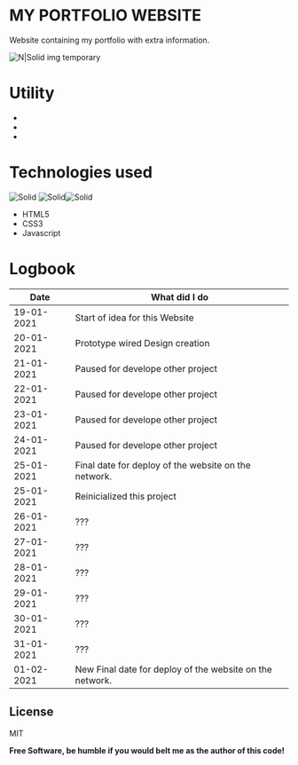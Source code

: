 # MY PORTFOLIO WEBSITE
Website containing my portfolio with extra information.

![N|Solid](https://i.imgur.com/Ks75Anw.png)
img temporary



# Utility

  - 
  - 
  - 

# Technologies used
![Solid](https://i.imgur.com/FnosOQM.png?1) ![Solid](https://i.imgur.com/ipiusuJ.png?1)![Solid](https://i.imgur.com/90aknIy.png?1)
- HTML5 
- CSS3
- Javascript


# Logbook
| Date | What did I do |
| ------ | ------ |
| 19-01-2021 | Start of idea for this Website |
| 20-01-2021 | Prototype wired Design creation |
| 21-01-2021 | Paused for develope other project |
| 22-01-2021 | Paused for develope other project |
| 23-01-2021 | Paused for develope other project|
| 24-01-2021 | Paused for develope other project |
| 25-01-2021 | Final date for deploy of the website on the network. |
| 25-01-2021 | Reinicialized this project |
| 26-01-2021 | ??? |
| 27-01-2021 | ??? |
| 28-01-2021 | ??? |
| 29-01-2021 | ??? |
| 30-01-2021 | ???|
| 31-01-2021 | ??? |
| 01-02-2021 | New Final date for deploy of the website on the network. |

License
----

MIT

**Free Software, be humble if you would belt me as the author of this code!**

